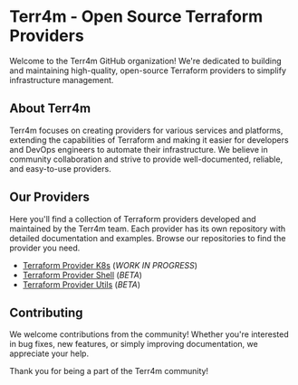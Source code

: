 # Terr4m - Open Source Terraform Providers

Welcome to the Terr4m GitHub organization! We're dedicated to building and maintaining high-quality, open-source Terraform providers to simplify infrastructure management.

## About Terr4m

Terr4m focuses on creating providers for various services and platforms, extending the capabilities of Terraform and making it easier for developers and DevOps engineers to automate their infrastructure.  We believe in community collaboration and strive to provide well-documented, reliable, and easy-to-use providers.

## Our Providers

Here you'll find a collection of Terraform providers developed and maintained by the Terr4m team.  Each provider has its own repository with detailed documentation and examples.  Browse our repositories to find the provider you need.

- [Terraform Provider K8s](https://github.com/terr4m/terraform-provider-k8s) (_WORK IN PROGRESS_)
- [Terraform Provider Shell](https://github.com/terr4m/terraform-provider-shell) (_BETA_)
- [Terraform Provider Utils](https://github.com/terr4m/terraform-provider-utils) (_BETA_)

## Contributing

We welcome contributions from the community!  Whether you're interested in bug fixes, new features, or simply improving documentation, we appreciate your help.

Thank you for being a part of the Terr4m community!
